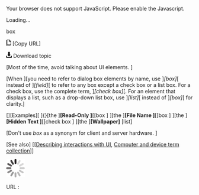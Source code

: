 Your browser does not support JavaScript. Please enable the Javascript.

Loading...

box

![Copy URL](box_files/Copy.png) [Copy URL]

![Download](box_files/Download.png)
Download topic

[Most of the time, avoid talking about UI elements. ]

[When ][you need to refer to dialog box elements by name, use ]*[box]*[ instead of ]*[field]*[ to refer to any box except a check box or a list box. For a check box, use the complete term, ]*[check box]*[. For an element that displays a list, such as a drop-down list box, use ]*[list]*[ instead of ]*[box]*[ for clarity.]

[][Examples][
]{}[the ]**[Read-Only ]**[[box ]
][the ]**[File Name ]**[[box ]
][the ]**[Hidden Text ]**[[check box ]
][the ]**[Wallpaper]** [list]

[Don't use *box* as a synonym for client and server hardware. ]

[See also] [[[Describing interactions with UI](https://worldready.cloudapp.net/Styleguide/Read?id=2700&topicid=26472), [Computer and device term collection](https://worldready.cloudapp.net/Styleguide/Read?id=2700&topicid=26597)]]

![In progress](box_files/activity-large.gif)

URL :


